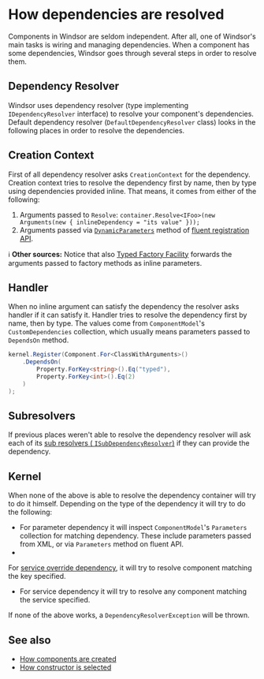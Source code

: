 # How dependencies are resolved

Components in Windsor are seldom independent. After all, one of Windsor's main tasks is wiring and managing
dependencies. When a component has some dependencies, Windsor goes through several steps in order to resolve them.

## Dependency Resolver

Windsor uses dependency resolver (type implementing `IDependencyResolver` interface) to resolve your component's
dependencies. Default dependency resolver (`DefaultDependencyResolver` class) looks in the following places in order to
resolve the dependencies.

## Creation Context

First of all dependency resolver asks `CreationContext` for the dependency. Creation context tries to resolve the
dependency first by name, then by type using dependencies provided inline. That means, it comes from either of the
following:

1. Arguments passed to `Resolve`: `container.Resolve<IFoo>(new Arguments(new { inlineDependency = "its value" }));`
1. Arguments passed via [`DynamicParameters`](inline-dependencies#supplying-dynamic-dependencies) method
   of [fluent registration API](fluent-registration-api.md).

:information_source: **Other sources:** Notice that also [Typed Factory Facility](typed-factory-facility.md) forwards
the arguments passed to factory methods as inline parameters.

## Handler

When no inline argument can satisfy the dependency the resolver asks handler if it can satisfy it. Handler tries to
resolve the dependency first by name, then by type. The values come from `ComponentModel`'s `CustomDependencies`
collection, which usually means parameters passed to `DependsOn` method.

```csharp
kernel.Register(Component.For<ClassWithArguments>()
    .DependsOn(
        Property.ForKey<string>().Eq("typed"),
        Property.ForKey<int>().Eq(2)
    )
);
```

## Subresolvers

If previous places weren't able to resolve the dependency resolver will ask each of its [sub resolvers (
`ISubDependencyResolver`)](resolvers.md) if they can provide the dependency.

## Kernel

When none of the above is able to resolve the dependency container will try to do it himself. Depending on the type of
the dependency it will try to do the following:

* For parameter dependency it will inspect `ComponentModel`'s `Parameters` collection for matching dependency. These
  include parameters passed from XML, or via `Parameters` method on fluent API.
*

For [service override dependency](registering-components-one-by-one.md#supplying-the-component-for-a-dependency-to-use-service-override),
it will try to resolve component matching the key specified.

* For service dependency it will try to resolve any component matching the service specified.

If none of the above works, a `DependencyResolverException` will be thrown.

## See also

* [How components are created](how-components-are-created.md)
* [How constructor is selected](how-constructor-is-selected.md)